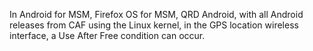 In Android for MSM, Firefox OS for MSM, QRD Android, with all Android releases from CAF using the Linux kernel, in the GPS location wireless interface, a Use After Free condition can occur.